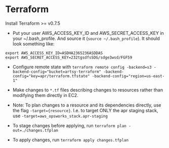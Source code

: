 # Terraform

Install Terraform >= v0.7.5

- Put your user AWS_ACCESS_KEY_ID and AWS_SECRET_ACCESS_KEY in your ~/.bash_profile. And source it (`source ~/.bash_profile`).  It should look something like:

```
export AWS_ACCESS_KEY_ID=ASDHA2365236ASDDAS
export AWS_SECRET_ACCESS_KEY=232tgsdfsSDG/sdge3wsd/FGF59
```

- Configure remote state with `terraform remote config -backend=s3 -backend-config="bucket=artsy-terraform" -backend-config="key=apr/terraform.tfstate" -backend-config="region=us-east-1"`

- Make changes to `*.tf` files describing changes to resources rather than modifying them directly in EC2.

- Note: To plan changes to a resource and its dependencies directly, use the flag `-target={resource}`.  I.e. to target ONLY the apr staging stack, use `-target=aws_opsworks_stack.apr-staging`

- To stage changes before applying, run `terraform plan -out=./changes.tfplan`

- To apply changes, run `terraform apply changes.tfplan`
